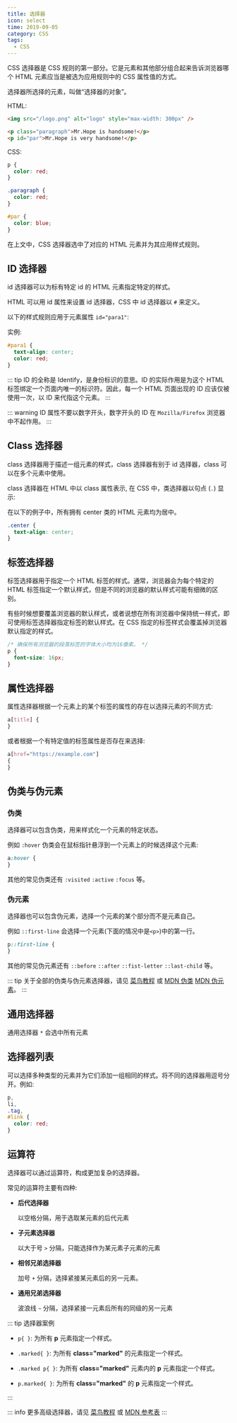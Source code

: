 ```yaml
---
title: 选择器
icon: select
time: 2019-09-05
category: CSS
tags:
  - CSS
---
```


CSS 选择器是 CSS 规则的第一部分。它是元素和其他部分组合起来告诉浏览器哪个 HTML 元素应当是被选为应用规则中的 CSS 属性值的方式。

选择器所选择的元素，叫做“选择器的对象”。

<!-- more -->

HTML:

```html
<img src="/logo.png" alt="logo" style="max-width: 300px" />

<p class="paragraph">Mr.Hope is handsome!</p>
<p id="par">Mr.Hope is very handsome!</p>
```

CSS:

```css
p {
  color: red;
}

.paragraph {
  color: red;
}

#par {
  color: blue;
}
```

在上文中，CSS 选择器选中了对应的 HTML 元素并为其应用样式规则。

## ID 选择器

id 选择器可以为标有特定 id 的 HTML 元素指定特定的样式。

HTML 可以用 id 属性来设置 id 选择器，CSS 中 id 选择器以 `#` 来定义。

以下的样式规则应用于元素属性 `id="para1"`:

实例:

```css
#para1 {
  text-align: center;
  color: red;
}
```

::: tip
ID 的全称是 Identify，是身份标识的意思。ID 的实际作用是为这个 HTML 标签绑定一个页面内唯一的标识符。因此，每一个 HTML 页面出现的 ID 应该仅被使用一次，以 ID 来代指这个元素。
:::

::: warning
ID 属性不要以数字开头，数字开头的 ID 在 `Mozilla/Firefox` 浏览器中不起作用。
:::

## Class 选择器

class 选择器用于描述一组元素的样式，class 选择器有别于 id 选择器，class 可以在多个元素中使用。

class 选择器在 HTML 中以 class 属性表示, 在 CSS 中，类选择器以句点 (`.`) 显示:

在以下的例子中，所有拥有 center 类的 HTML 元素均为居中。

```css
.center {
  text-align: center;
}
```

## 标签选择器

标签选择器用于指定一个 HTML 标签的样式。通常，浏览器会为每个特定的 HTML 标签指定一个默认样式，但是不同的浏览器的默认样式可能有细微的区别。

有些时候想要覆盖浏览器的默认样式，或者说想在所有浏览器中保持统一样式，即可使用标签选择器指定标签的默认样式。在 CSS 指定的标签样式会覆盖掉浏览器默认指定的样式。

```css
/* 确保所有浏览器的段落标签的字体大小均为16像素。 */
p {
  font-size: 16px;
}
```

## 属性选择器

属性选择器根据一个元素上的某个标签的属性的存在以选择元素的不同方式:

```css
a[title] {
}
```

或者根据一个有特定值的标签属性是否存在来选择:

```css
a[href="https://example.com"]
{
}
```

## 伪类与伪元素

### 伪类

选择器可以包含伪类，用来样式化一个元素的特定状态。

例如 `:hover` 伪类会在鼠标指针悬浮到一个元素上的时候选择这个元素:

```css
a:hover {
}
```

其他的常见伪类还有 `:visited` `:active` `:focus` 等。

### 伪元素

选择器也可以包含伪元素，选择一个元素的某个部分而不是元素自己。

例如 `::first-line` 会选择一个元素(下面的情况中是`<p>`)中的第一行。

```css
p::first-line {
}
```

其他的常见伪元素还有 `::before` `::after` `::fist-letter` `::last-child` 等。

::: tip
关于全部的伪类与伪元素选择器，请见 [菜鸟教程](https://www.runoob.com/cssref/css-selectors.html) 或 [MDN 伪类](https://developer.mozilla.org/zh-CN/docs/Web/CSS/Pseudo-classes) [MDN 伪元素](https://developer.mozilla.org/zh-CN/docs/Web/CSS/Pseudo-elements)。
:::

## 通用选择器

通用选择器 `*` 会选中所有元素

## 选择器列表

可以选择多种类型的元素并为它们添加一组相同的样式。将不同的选择器用逗号分开。例如:

```css
p,
li,
.tag,
#link {
  color: red;
}
```

## 运算符

选择器可以通过运算符，构成更加复杂的选择器。

常见的运算符主要有四种:

- **后代选择器**

  以空格分隔，用于选取某元素的后代元素

- **子元素选择器**

  以大于号 `>` 分隔，只能选择作为某元素子元素的元素

- **相邻兄弟选择器**

  加号 `+` 分隔，选择紧接某元素后的另一元素。

- **通用兄弟选择器**

  波浪线 `~` 分隔，选择紧接一元素后所有的同级的另一元素

::: tip 选择器案例

- `p{ }`: 为所有 **p** 元素指定一个样式。

- `.marked{ }`: 为所有 **class="marked"** 的元素指定一个样式。

- `.marked p{ }`: 为所有 **class="marked"** 元素内的 **p** 元素指定一个样式。

- `p.marked{ }`: 为所有 **class="marked"** 的 **p** 元素指定一个样式。

:::

::: info
更多高级选择器，请见 [菜鸟教程](https://www.runoob.com/cssref/css-selectors.html) 或 [MDN 参考表](https://developer.mozilla.org/zh-CN/docs/Learn/CSS/Building_blocks/Selectors#%E9%80%89%E6%8B%A9%E5%99%A8%E5%8F%82%E8%80%83%E8%A1%A8)
:::
